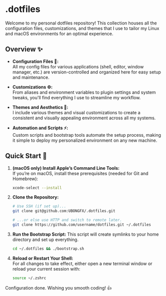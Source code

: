 # .dotfiles 

Welcome to my personal dotfiles repository! This collection houses all the configuration files, customizations, and themes that I use to tailor my Linux and macOS environments for an optimal experience. 

## Overview ✨

- **Configuration Files 📝:**  
  All my config files for various applications (shell, editor, window manager, etc.) are version-controlled and organized here for easy setup and maintenance.

- **Customizations ⚙️:**  
  From aliases and environment variables to plugin settings and system tweaks, you'll find everything I use to streamline my workflow.

- **Themes and Aesthetics 🎨:**  
  I include various themes and visual customizations to create a consistent and visually appealing environment across all my systems.

- **Automation and Scripts ⚡:**  
  Custom scripts and bootstrap tools automate the setup process, making it simple to deploy my personalized environment on any new machine.

## Quick Start 🚀

1. **(macOS only) Install Apple’s Command Line Tools:**  
   If you’re on macOS, install these prerequisites (needed for Git and Homebrew):
   ```bash
   xcode-select --install
   ``` 

2. **Clone the Repository:**
   ```bash
   # Use SSH (if set up)...
   git clone git@github.com:UBONGFX/.dotfiles.git

   # ...or else use HTTP and switch to remote later.
   git clone https://github.com/username/dotfiles.git ~/.dotfiles
   ```

3. **Run the Bootstrap Script:**
This script will create symlinks to your home directory and set up everything.
   ```bash
   cd ~/.dotfiles && ./bootstrap.sh
   ```

4. **Reload or Restart Your Shell:**  
   For all changes to take effect, either open a new terminal window or reload your current session with:
   ```bash
   source ~/.zshrc
   ```

Configuration done. Wishing you smooth coding! 👍
